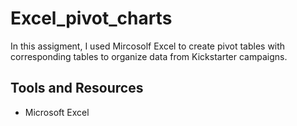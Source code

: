 # Excel_pivot_charts
In this assigment, I used Mircosolf Excel to create pivot tables with corresponding tables to organize data from Kickstarter campaigns.

## Tools and Resources
* Microsoft Excel
